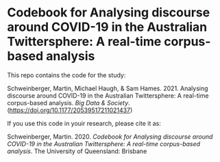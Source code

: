 # Codebook for Analysing discourse around COVID-19 in the Australian Twittersphere: A real-time corpus-based analysis

This repo contains the code for the study:

Schweinberger, Martin, Michael Haugh, &amp; Sam Hames. 2021. Analysing discourse around COVID-19 in the Australian Twittersphere: A real-time corpus-based analysis. *Big Data &amp; Society*. (https://doi.org/10.1177/20539517211021437)

If you use this code in youir research, please cite it as:

Schweinberger, Martin. 2020. *Codebook for Analysing discourse around COVID-19 in the Australian Twittersphere: A real-time corpus-based analysis*. The University of Queensland: Brisbane 
